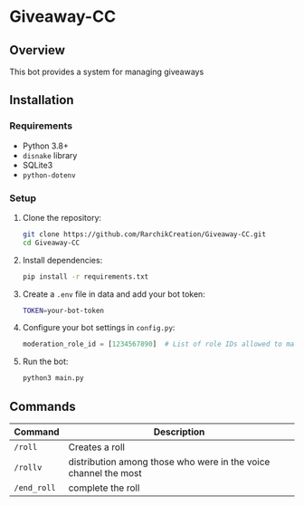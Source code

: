# Giveaway-CC

## Overview
This bot provides a system for managing giveaways

## Installation
### Requirements
- Python 3.8+
- `disnake` library
- SQLite3
- `python-dotenv`

### Setup
1. Clone the repository:
   ```sh
   git clone https://github.com/RarchikCreation/Giveaway-CC.git
   cd Giveaway-CC
   ```
2. Install dependencies:
   ```sh
   pip install -r requirements.txt
   ```
3. Create a `.env` file in data and add your bot token:
   ```sh
   TOKEN=your-bot-token
   ```
4. Configure your bot settings in `config.py`:
   ```python
   moderation_role_id = [1234567890]  # List of role IDs allowed to managed rolls
   ```
5. Run the bot:
   ```sh
   python3 main.py
   ```

## Commands
| Command | Description |
|---------|-------------|
| `/roll` | Creates a roll |
| `/rollv` | distribution among those who were in the voice channel the most | 
| `/end_roll` | complete the roll |



